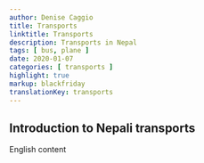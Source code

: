 ```yaml
---
author: Denise Caggio
title: Transports
linktitle: Transports
description: Transports in Nepal
tags: [ bus, plane ]
date: 2020-01-07
categories: [ transports ]
highlight: true
markup: blackfriday
translationKey: transports
---
```


## Introduction to Nepali transports

English content
